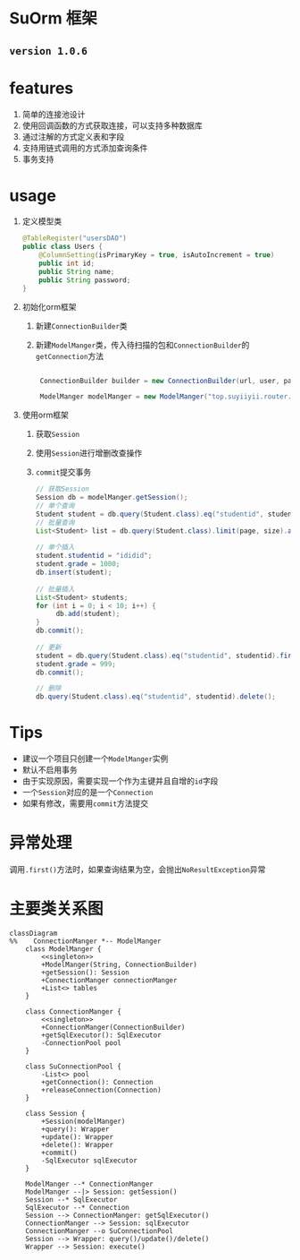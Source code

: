 # SuOrm 框架

## `version 1.0.6`

# features

1. 简单的连接池设计
2. 使用回调函数的方式获取连接，可以支持多种数据库
3. 通过注解的方式定义表和字段
4. 支持用链式调用的方式添加查询条件
5. 事务支持

# usage

1. 定义模型类

    ```java
    @TableRegister("usersDAO")
    public class Users {
        @ColumnSetting(isPrimaryKey = true, isAutoIncrement = true)
        public int id;
        public String name;
        public String password;
    }
    ```

2. 初始化orm框架
    1. 新建`ConnectionBuilder`类
    2. 新建`ModelManger`类，传入待扫描的包和`ConnectionBuilder`的`getConnection`方法

        ```java
       
         ConnectionBuilder builder = new ConnectionBuilder(url, user, password);
 
         ModelManger modelManger = new ModelManger("top.suyiiyii.router.models", builder::getConnection);
         ```
3. 使用orm框架
    1. 获取`Session`
    2. 使用`Session`进行增删改查操作
    3. `commit`提交事务

        ```java
        // 获取Session
        Session db = modelManger.getSession();
        // 单个查询
        Student student = db.query(Student.class).eq("studentid", studentid).first();
        // 批量查询
        List<Student> list = db.query(Student.class).limit(page, size).all();
     
        // 单个插入
        student.studentid = "ididid";
        student.grade = 1000;
        db.insert(student);
     
        // 批量插入
        List<Student> students;
        for (int i = 0; i < 10; i++) {
             db.add(student);
        }
        db.commit();
     
        // 更新
        student = db.query(Student.class).eq("studentid", studentid).first();
        student.grade = 999;
        db.commit();
       
        // 删除
        db.query(Student.class).eq("studentid", studentid).delete();
        ```

# Tips

* 建议一个项目只创建一个`ModelManger`实例
* 默认不启用事务
* 由于实现原因，需要实现一个作为主键并且自增的`id`字段
* 一个`Session`对应的是一个`Connection`
* 如果有修改，需要用`commit`方法提交

# 异常处理

调用`.first()`方法时，如果查询结果为空，会抛出`NoResultException`异常

# 主要类关系图
```mermaid
classDiagram
%%    ConnectionManger *-- ModelManger
    class ModelManger {
        <<singleton>>
        +ModelManger(String, ConnectionBuilder)
        +getSession(): Session
        +ConnectionManger connectionManger
        +List<> tables
    }

    class ConnectionManger {
        <<singleton>>
        +ConnectionManger(ConnectionBuilder)
        +getSqlExecutor(): SqlExecutor
        -ConnectionPool pool
    }

    class SuConnectionPool {
        -List<> pool
        +getConnection(): Connection
        +releaseConnection(Connection)
    }

    class Session {
        +Session(modelManger)
        +query(): Wrapper
        +update(): Wrapper
        +delete(): Wrapper
        +commit()
        -SqlExecutor sqlExecutor
    }

    ModelManger --* ConnectionManger
    ModelManger --|> Session: getSession()
    Session --* SqlExecutor
    SqlExecutor --* Connection
    Session --> ConnectionManger: getSqlExecutor()
    ConnectionManger --> Session: sqlExecutor
    ConnectionManger --o SuConnectionPool
    Session --> Wrapper: query()/update()/delete()
    Wrapper --> Session: execute()
```